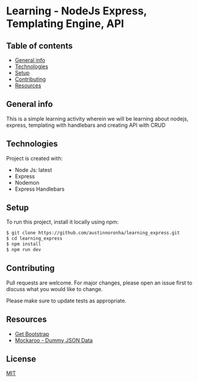 # Learning - NodeJs Express, Templating Engine, API

## Table of contents

- [General info](#general-info)
- [Technologies](#technologies)
- [Setup](#setup)
- [Contributing](#contributing)
- [Resources](#resources)

## General info

This is a simple learning activity wherein we will be learning about nodejs, express, templating with handlebars and creating API with CRUD

## Technologies

Project is created with:

- Node Js: latest
- Express
- Nodemon
- Express Handlebars

## Setup

To run this project, install it locally using npm:

```bash
$ git clone https://github.com/austinnoronha/learning_express.git
$ cd learning_express
$ npm install
$ npm run dev
```

## Contributing

Pull requests are welcome. For major changes, please open an issue first to discuss what you would like to change.

Please make sure to update tests as appropriate.

## Resources

- [Get Bootstrap](https://getbootstrap.com/docs/3.4/getting-started/)
- [Mockaroo - Dummy JSON Data](http://mockaroo.com)

## License

[MIT](https://choosealicense.com/licenses/mit/)
